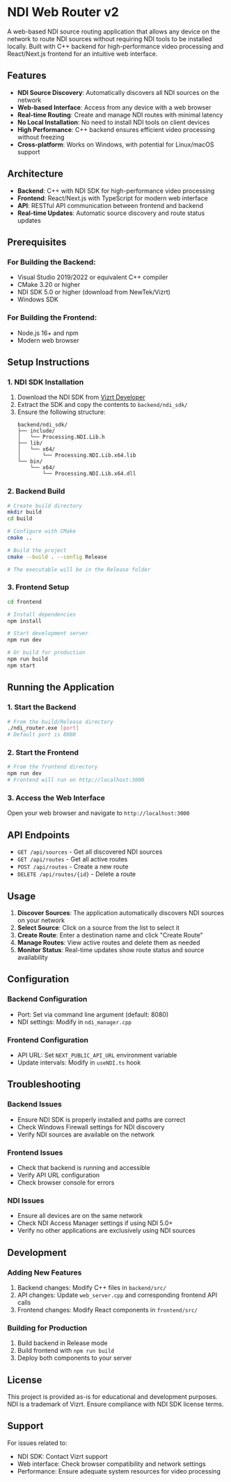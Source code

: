 # NDI Web Router v2

A web-based NDI source routing application that allows any device on the network to route NDI sources without requiring NDI tools to be installed locally. Built with C++ backend for high-performance video processing and React/Next.js frontend for an intuitive web interface.

## Features

- **NDI Source Discovery**: Automatically discovers all NDI sources on the network
- **Web-based Interface**: Access from any device with a web browser
- **Real-time Routing**: Create and manage NDI routes with minimal latency
- **No Local Installation**: No need to install NDI tools on client devices
- **High Performance**: C++ backend ensures efficient video processing without freezing
- **Cross-platform**: Works on Windows, with potential for Linux/macOS support

## Architecture

- **Backend**: C++ with NDI SDK for high-performance video processing
- **Frontend**: React/Next.js with TypeScript for modern web interface
- **API**: RESTful API communication between frontend and backend
- **Real-time Updates**: Automatic source discovery and route status updates

## Prerequisites

### For Building the Backend:
- Visual Studio 2019/2022 or equivalent C++ compiler
- CMake 3.20 or higher
- NDI SDK 5.0 or higher (download from NewTek/Vizrt)
- Windows SDK

### For Building the Frontend:
- Node.js 16+ and npm
- Modern web browser

## Setup Instructions

### 1. NDI SDK Installation
1. Download the NDI SDK from [Vizrt Developer](https://www.vizrt.com/developer/)
2. Extract the SDK and copy the contents to `backend/ndi_sdk/`
3. Ensure the following structure:
   ```
   backend/ndi_sdk/
   ├── include/
   │   └── Processing.NDI.Lib.h
   ├── lib/
   │   └── x64/
   │       └── Processing.NDI.Lib.x64.lib
   └── bin/
       └── x64/
           └── Processing.NDI.Lib.x64.dll
   ```

### 2. Backend Build
```bash
# Create build directory
mkdir build
cd build

# Configure with CMake
cmake ..

# Build the project
cmake --build . --config Release

# The executable will be in the Release folder
```

### 3. Frontend Setup
```bash
cd frontend

# Install dependencies
npm install

# Start development server
npm run dev

# Or build for production
npm run build
npm start
```

## Running the Application

### 1. Start the Backend
```bash
# From the build/Release directory
./ndi_router.exe [port]
# Default port is 8080
```

### 2. Start the Frontend
```bash
# From the frontend directory
npm run dev
# Frontend will run on http://localhost:3000
```

### 3. Access the Web Interface
Open your web browser and navigate to `http://localhost:3000`

## API Endpoints

- `GET /api/sources` - Get all discovered NDI sources
- `GET /api/routes` - Get all active routes
- `POST /api/routes` - Create a new route
- `DELETE /api/routes/{id}` - Delete a route

## Usage

1. **Discover Sources**: The application automatically discovers NDI sources on your network
2. **Select Source**: Click on a source from the list to select it
3. **Create Route**: Enter a destination name and click "Create Route"
4. **Manage Routes**: View active routes and delete them as needed
5. **Monitor Status**: Real-time updates show route status and source availability

## Configuration

### Backend Configuration
- Port: Set via command line argument (default: 8080)
- NDI settings: Modify in `ndi_manager.cpp`

### Frontend Configuration
- API URL: Set `NEXT_PUBLIC_API_URL` environment variable
- Update intervals: Modify in `useNDI.ts` hook

## Troubleshooting

### Backend Issues
- Ensure NDI SDK is properly installed and paths are correct
- Check Windows Firewall settings for NDI discovery
- Verify NDI sources are available on the network

### Frontend Issues
- Check that backend is running and accessible
- Verify API URL configuration
- Check browser console for errors

### NDI Issues
- Ensure all devices are on the same network
- Check NDI Access Manager settings if using NDI 5.0+
- Verify no other applications are exclusively using NDI sources

## Development

### Adding New Features
1. Backend changes: Modify C++ files in `backend/src/`
2. API changes: Update `web_server.cpp` and corresponding frontend API calls
3. Frontend changes: Modify React components in `frontend/src/`

### Building for Production
1. Build backend in Release mode
2. Build frontend with `npm run build`
3. Deploy both components to your server

## License

This project is provided as-is for educational and development purposes. NDI is a trademark of Vizrt. Ensure compliance with NDI SDK license terms.

## Support

For issues related to:
- NDI SDK: Contact Vizrt support
- Web interface: Check browser compatibility and network settings
- Performance: Ensure adequate system resources for video processing